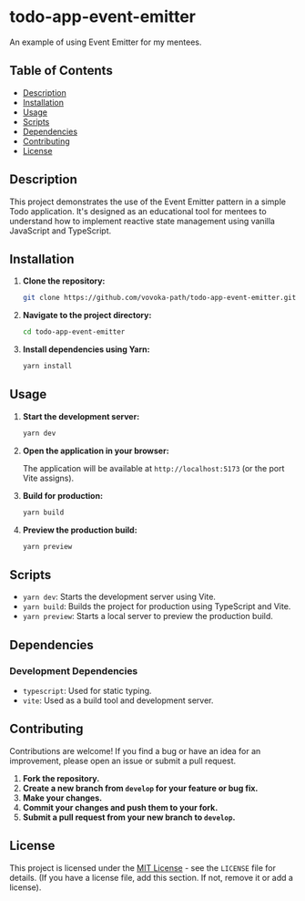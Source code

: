 # todo-app-event-emitter

An example of using Event Emitter for my mentees.

## Table of Contents

- [Description](#description)
- [Installation](#installation)
- [Usage](#usage)
- [Scripts](#scripts)
- [Dependencies](#dependencies)
- [Contributing](#contributing)
- [License](#license)

## Description

This project demonstrates the use of the Event Emitter pattern in a simple Todo application. It's designed as an educational tool for mentees to understand how to implement reactive state management using vanilla JavaScript and TypeScript.

## Installation

1.  **Clone the repository:**

    ```bash
    git clone https://github.com/vovoka-path/todo-app-event-emitter.git
    ```

2.  **Navigate to the project directory:**

    ```bash
    cd todo-app-event-emitter
    ```

3.  **Install dependencies using Yarn:**

    ```bash
    yarn install
    ```

## Usage

1.  **Start the development server:**

    ```bash
    yarn dev
    ```

2.  **Open the application in your browser:**

    The application will be available at `http://localhost:5173` (or the port Vite assigns).

3.  **Build for production:**

    ```bash
    yarn build
    ```

4.  **Preview the production build:**

    ```bash
    yarn preview
    ```

## Scripts

-   `yarn dev`: Starts the development server using Vite.
-   `yarn build`: Builds the project for production using TypeScript and Vite.
-   `yarn preview`: Starts a local server to preview the production build.

## Dependencies

### Development Dependencies

-   `typescript`: Used for static typing.
-   `vite`: Used as a build tool and development server.

## Contributing

Contributions are welcome! If you find a bug or have an idea for an improvement, please open an issue or submit a pull request.

1.  **Fork the repository.**
2.  **Create a new branch from `develop` for your feature or bug fix.**
3.  **Make your changes.**
4.  **Commit your changes and push them to your fork.**
5.  **Submit a pull request from your new branch to `develop`.**

## License

This project is licensed under the [MIT License](LICENSE) - see the `LICENSE` file for details. (If you have a license file, add this section. If not, remove it or add a license).